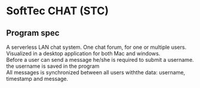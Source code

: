# SoftTec CHAT (STC)
## Program spec
A serverless LAN chat system. One chat forum, for one or multiple users.<br>
Visualized in a desktop application for both Mac and windows.<br>
Before a user can send a message he/she is required to submit a username.<br>
the username is saved in the program<br>
All messages is synchronized between all users withthe data: username, timestamp and message.<br>
